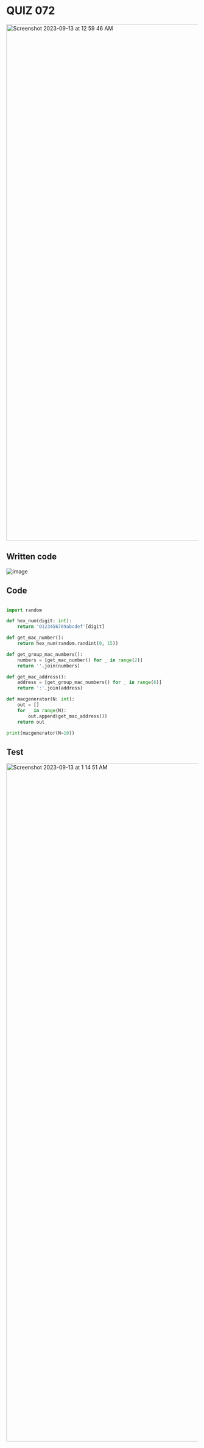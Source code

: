 # QUIZ 072

<img width="1353" alt="Screenshot 2023-09-13 at 12 59 46 AM" src="https://github.com/Madaniarias/Year-2/assets/111761417/03f5f10d-74c6-4d71-aabb-488e5574a702">

## Written code

![image](https://github.com/Madaniarias/Year-2/assets/111761417/92294aa0-3f60-4b9f-aad8-47b8d03df3aa)

## Code

```.py

import random

def hex_num(digit: int):
    return '0123456789abcdef'[digit]

def get_mac_number():
    return hex_num(random.randint(0, 15))

def get_group_mac_numbers():
    numbers = [get_mac_number() for _ in range(2)]
    return ''.join(numbers)

def get_mac_address():
    address = [get_group_mac_numbers() for _ in range(6)]
    return ':'.join(address)

def macgenerator(N: int):
    out = []
    for _ in range(N):
        out.append(get_mac_address())
    return out

print(macgenerator(N=10))

```

## Test

<img width="1777" alt="Screenshot 2023-09-13 at 1 14 51 AM" src="https://github.com/Madaniarias/Year-2/assets/111761417/f39d2b29-79eb-42db-ba51-8ff86c591125">

